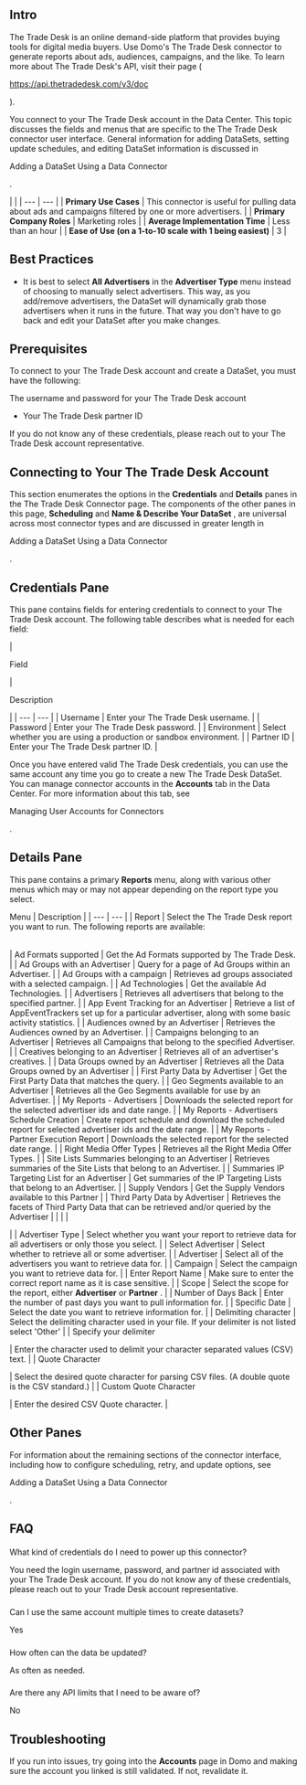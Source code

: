 

Intro
-------

The Trade Desk is an online demand-side platform that provides buying tools for digital media buyers. Use Domo's The Trade Desk connector to generate reports about ads, audiences, campaigns, and the like. To learn more about The Trade Desk's API, visit their page (

https://api.thetradedesk.com/v3/doc

).


 You connect to your The Trade Desk account in the Data Center. This topic discusses the fields and menus that are specific to the The Trade Desk connector user interface. General information for adding DataSets, setting update schedules, and editing DataSet information is discussed in

Adding a DataSet Using a Data Connector

.

  |  |
| --- | --- |
|
**Primary Use Cases**
 |
 This connector is useful for pulling data about ads and campaigns filtered by one or more advertisers.
  |
|
**Primary Company Roles**
 |
 Marketing roles
  |
|
**Average Implementation Time**
 |
 Less than an hour
  |
|
**Ease of Use (on a 1-to-10 scale with 1 being easiest)**
 |
 3
  |

Best Practices
----------------


* It is best to select
 **All Advertisers**
 in the
 **Advertiser Type**
 menu instead of choosing to manually select advertisers. This way, as you add/remove advertisers, the DataSet will dynamically grab those advertisers when it runs in the future. That way you don't have to go back and edit your DataSet after you make changes.

Prerequisites
---------------

To connect to your The Trade Desk account and create a DataSet, you must have the following:

 The username and password for your The Trade Desk account
* Your The Trade Desk partner ID

If you do not know any of these credentials, please reach out to your The Trade Desk account representative.


 Connecting to Your The Trade Desk Account
-------------------------------------------


 This section enumerates the options in the
 **Credentials**
 and
 **Details**
 panes in the The Trade Desk Connector page. The components of the other panes in this page,
 **Scheduling**
 and
 **Name & Describe Your DataSet**
 , are universal across most connector types and are discussed in greater length in

Adding a DataSet Using a Data Connector

.


 Credentials Pane
-------------------


 This pane contains fields for entering credentials to connect to your The Trade Desk account. The following table describes what is needed for each field:


|

Field

|

Description

|
| --- | --- |
|
 Username
  |
 Enter your The Trade Desk username.
  |
|
 Password
  |
 Enter your The Trade Desk password.
  |
|
 Environment
  |
 Select whether you are using a production or sandbox environment.
  |
|
 Partner ID
  |
 Enter your The Trade Desk partner ID.
  |


 Once you have entered valid The Trade Desk credentials, you can use the same account any time you go to create a new The Trade Desk DataSet. You can manage connector accounts in the
 **Accounts**
 tab in the Data Center. For more information about this tab, see

Managing User Accounts for Connectors

.

Details Pane
--------------

This pane contains a primary
 **Reports**
 menu, along with various other menus which may or may not appear depending on the report type you select.


 Menu
  |
 Description
  |
| --- | --- |
|
 Report
  |
 Select the The Trade Desk report you want to run. The following reports are available:


|  |  |
| --- | --- |
|
 Ad Formats supported
  |
 Get the Ad Formats supported by The Trade Desk.
  |
|
 Ad Groups with an Advertiser
  |
 Query for a page of Ad Groups within an Advertiser.
  |
|
 Ad Groups with a campaign
  |
 Retrieves ad groups associated with a selected campaign.
  |
|
 Ad Technologies
  |
 Get the available Ad Technologies.
  |
|
 Advertisers
  |
 Retrieves all advertisers that belong to the specified partner.
  |
|
 App Event Tracking for an Advertiser
  |
 Retrieve a list of AppEventTrackers set up for a particular advertiser, along with some basic activity statistics.
  |
|
 Audiences owned by an Advertiser
  |
 Retrieves the Audiences owned by an Advertiser.
  |
|
 Campaigns belonging to an Advertiser
  |
 Retrieves all Campaigns that belong to the specified Advertiser.
  |
|
 Creatives belonging to an Advertiser
  |
 Retrieves all of an advertiser's creatives.
  |
|
 Data Groups owned by an Advertiser
  |
 Retrieves all the Data Groups owned by an Advertiser
  |
|
 First Party Data by Advertiser
  |
 Get the First Party Data that matches the query.
  |
|
 Geo Segments available to an Advertiser
  |
 Retrieves all the Geo Segments available for use by an Advertiser.
  |
|
 My Reports - Advertisers
  |
 Downloads the selected report for the selected advertiser ids and date range.
  |
|
 My Reports - Advertisers Schedule Creation
  |
 Create report schedule and download the scheduled report for selected advertiser ids and the date range.
  |
|
 My Reports - Partner Execution Report
  |
 Downloads the selected report for the selected date range.
  |
|
 Right Media Offer Types
  |
 Retrieves all the Right Media Offer Types.
  |
|
 Site Lists Summaries belonging to an Advertiser
  |
 Retrieves summaries of the Site Lists that belong to an Advertiser.
  |
|
 Summaries IP Targeting List for an Advertiser
  |
 Get summaries of the IP Targeting Lists that belong to an Advertiser.
  |
|
 Supply Vendors
  |
 Get the Supply Vendors available to this Partner
  |
|
 Third Party Data by Advertiser
  |
 Retrieves the facets of Third Party Data that can be retrieved and/or queried by the Advertiser
  |
|  |  |

|
|
 Advertiser Type
  |
 Select whether you want your report to retrieve data for all advertisers or only those you select.
  |
|
 Select Advertiser
  |
 Select whether to retrieve all or some advertiser.
  |
|
 Advertiser
  |
 Select all of the advertisers you want to retrieve data for.
  |
|
 Campaign
  |
 Select the campaign you want to retrieve data for.
  |
|
 Enter Report Name
  |
 Make sure to enter the correct report name as it is case sensitive.
  |
|
 Scope
  |
 Select the scope for the report, either
 **Advertiser**
 or
 **Partner**
 .
  |
|
 Number of Days Back
  |
 Enter the number of past days you want to pull information for.
  |
|
 Specific Date
  |
 Select the date you want to retrieve information for.
  |
|
 Delimiting character
  |
 Select the delimiting character used in your file. If your delimiter is not listed select 'Other'
  |
|
 Specify your delimiter

|
 Enter the character used to delimit your character separated values (CSV) text.
  |
|
 Quote Character

|
 Select the desired quote character for parsing CSV files. (A double quote is the CSV standard.)
  |
|
 Custom Quote Character

|
 Enter the desired CSV Quote character.
  |

Other Panes
-------------

For information about the remaining sections of the connector interface, including how to configure scheduling, retry, and update options, see

Adding a DataSet Using a Data Connector

.


 FAQ
-----


####
 What kind of credentials do I need to power up this connector?

You need the login username, password, and partner id associated with your The Trade Desk account. If you do not know any of these credentials, please reach out to your Trade Desk account representative.

###
 Can I use the same account multiple times to create datasets?

Yes

###
 How often can the data be updated?

As often as needed.

###
 Are there any API limits that I need to be aware of?

No


 Troubleshooting
-----------------

If you run into issues, try going into the
 **Accounts**
 page in Domo and making sure the account you linked is still validated. If not, revalidate it.

